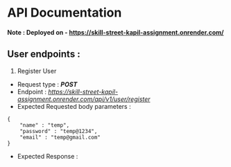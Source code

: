 # API Documentation

#### Note : Deployed on - https://skill-street-kapil-assignment.onrender.com/

## User endpoints :

1. Register User

- Request type : **_POST_**
- Endpoint :
  *https://skill-street-kapil-assignment.onrender.com/api/v1/user/register*
- Expected Requested body parameters :

```
{
    "name" : "temp",
    "password" : "temp@1234",
    "email" : "temp@gmail.com"
}
```

- Expected Response :

```

```
